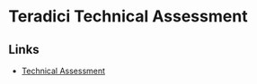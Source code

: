 # Teradici Technical Assessment


## Links 

* [Technical Assessment](./docs/FullStackDeveloperTakehomeAssessment.pdf)
